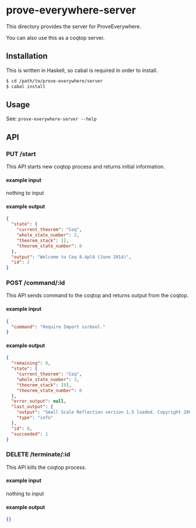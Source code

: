 prove-everywhere-server
=======================

This directory provides the server for ProveEverywhere.

You can also use this as a coqtop server.

Installation
------------

This is written in Haskell, so cabal is required in order to install.

```sh
$ cd /path/to/prove-everywhere/server
$ cabal install
```

Usage
-----

See: `prove-everywhere-server --help`

API
---

### PUT /start

This API starts new coqtop process and returns initial information.

#### example input

nothing to input

#### example output

```json
{
  "state": {
    "current_theorem": "Coq",
    "whole_state_number": 2,
    "theorem_stack": [],
    "theorem_state_number": 0
  },
  "output": "Welcome to Coq 8.4pl4 (June 2014)",
  "id": 2
}
```

### POST /command/:id

This API sends command to the coqtop and returns output from the coqtop.

#### example input

```json
{
  "command": "Require Import ssrbool."
}
```

#### example output

```json
{
  "remaining": 0,
  "state": {
    "current_theorem": "Coq",
    "whole_state_number": 3,
    "theorem_stack": [0],
    "theorem_state_number": 0
  },
  "error_output": null,
  "last_output": {
    "output": "Small Scale Reflection version 1.5 loaded. Copyright 2005-2012 Microsoft Corporation and INRIA. Distributed under the terms of the CeCILL-B license. [Loading ML file ssreflect.cmxs ... done] Ambiguous paths: [pred_of_mem_pred; sort_of_simpl_pred] : mem_pred >-> pred_sort",
    "type": "info"
  },
  "id": 0,
  "succeeded": 1
}
```

### DELETE /terminate/:id

This API kills the coqtop process.

#### example input

nothing to input

#### example output

```json
{}
```
